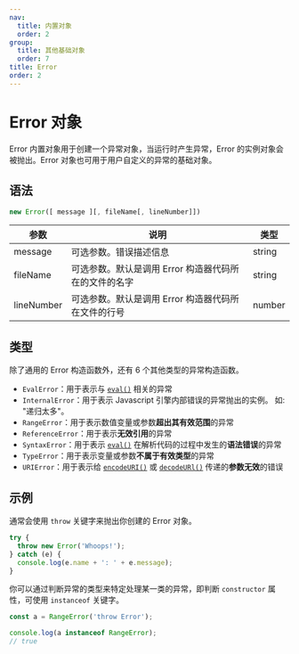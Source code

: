 ```yaml
---
nav:
  title: 内置对象
  order: 2
group:
  title: 其他基础对象
  order: 7
title: Error
order: 2
---
```


# Error 对象

Error 内置对象用于创建一个异常对象，当运行时产生异常，Error 的实例对象会被抛出。Error 对象也可用于用户自定义的异常的基础对象。

## 语法

```js
new Error([ message ][, fileName[, lineNumber]])
```

| 参数       | 说明                                                  | 类型   |
| ---------- | ----------------------------------------------------- | ------ |
| message    | 可选参数。错误描述信息                                | string |
| fileName   | 可选参数。默认是调用 Error 构造器代码所在的文件的名字 | string |
| lineNumber | 可选参数。默认是调用 Error 构造器代码所在文件的行号   | number |

## 类型

除了通用的 Error 构造函数外，还有 6 个其他类型的异常构造函数。

- `EvalError`：用于表示与 [`eval()`](https://developer.mozilla.org/zh-CN/docs/Web/JavaScript/Reference/Global_Objects/eval) 相关的异常
- `InternalError`：用于表示 Javascript 引擎内部错误的异常抛出的实例。 如: "递归太多"。
- `RangeError`：用于表示数值变量或参数**超出其有效范围**的异常
- `ReferenceError`：用于表示**无效引用**的异常
- `SyntaxError`：用于表示 [`eval()`](https://developer.mozilla.org/zh-CN/docs/Web/JavaScript/Reference/Global_Objects/eval) 在解析代码的过程中发生的**语法错误**的异常
- `TypeError`：用于表示变量或参数**不属于有效类型**的异常
- `URIError`：用于表示给 [`encodeURI()`](https://developer.mozilla.org/zh-CN/docs/Web/JavaScript/Reference/Global_Objects/encodeURI) 或 [`decodeURl()`](https://developer.mozilla.org/zh-CN/docs/Web/JavaScript/Reference/Global_Objects/decodeURI) 传递的**参数无效**的错误

## 示例

通常会使用 `throw` 关键字来抛出你创建的 Error 对象。

```js
try {
  throw new Error('Whoops!');
} catch (e) {
  console.log(e.name + ': ' + e.message);
}
```

你可以通过判断异常的类型来特定处理某一类的异常，即判断 `constructor` 属性，可使用 `instanceof` 关键字。

```js
const a = RangeError('throw Error');

console.log(a instanceof RangeError);
// true
```
